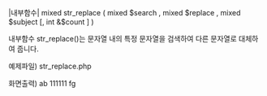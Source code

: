 |내부함수|
mixed str_replace ( mixed $search , mixed $replace , mixed $subject [, int &$count ] )

내부함수 str_replace()는 문자열 내의 특정 문자열을 검색하여 다른 문자열로 대체하여 줍니다.

예제파일) str_replace.php
<?php
	$string = "abcdefg";
	$keyword = "cde";

	$body = str_replace($keyword, " 111111 ", $string);
	echo $body;
?>

화면출력)
ab 111111 fg